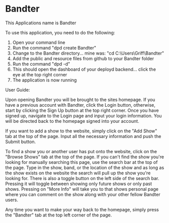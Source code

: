 # Bandter
This Applications name is Bandter

To use this application, you need to do the following:
  
  1. Open your command line
  2. Run the command "dpd create Bandter"
  3. Change to the Bandter directory... mine was: "cd C:\Users\Griff\Bandter"
  4. Add the public and resource files from github to your Bandter folder
  5. Run the command "dpd -d"
  6. This should open the dashboard of your deployd backend... click the eye at the top right corner
  7. The application is now running
  
User Guide:


Upon opening Bandter you will be brought to the sites homepage.
If you have a previous account with Bandter, click the Login button, otherwise, start by clicking the Sign Up button at the top right corner.
Once you have signed up, navigate to the Login page and input your login information.
You will be directed back to the homepage signed into your account.

If you want to add a show to the website, simply click on the "Add Show" tab at the top of the page.
Input all the necessary information and push the Submit button.

To find a show you or another user has put onto the website, click on the "Browse Shows" tab at the top of the page.
If you can't find the show you're looking for manually searching this page, use the search bar at the top of the page.
Type in the show, band, or the location of the show and as long as the show exists on the website the search will pull up the show you're looking for.
There is also a toggle button on the left side of the search bar. Pressing it will toggle between showing only future shows or only past shows.
Pressing on "More Info" will take you to that shows personal page where you can comment on the show along with your other fellow Bandter users.

Any time you want to make your way back to the homepage, simply press the "Bandter" tab at the top left corner of the page.
